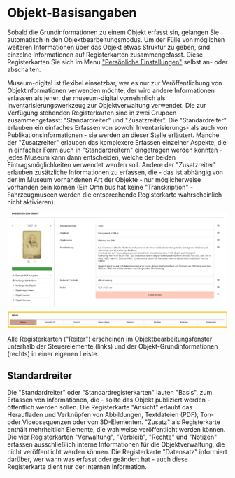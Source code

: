 # Objekt-Basisangaben

Sobald die Grundinformationen zu einem Objekt erfasst sin, gelangen Sie
automatisch in den Objektbearbeitungsmodus. Um der Fülle von möglichen
weiteren Informationen über das Objekt etwas Struktur zu geben, sind
einzelne Informationen auf Registerkarten zusammengefasst. Diese
Registerkarten Sie sich im Menu ["Persönliche Einstellungen"](../UI/Navigationsleiste.md) selbst an- oder abschalten.

Museum-digital ist flexibel einsetzbar, wer es nur zur Veröffentlichung
von Objektinformationen verwenden möchte, der wird andere Informationen
erfassen als jener, der museum-digital vornehmlich als
Inventarisierungswerkzeug zur Objektverwaltung verwendet. Die zur
Verfügung stehenden Registerkarten sind in zwei Gruppen zusammengefasst:
\"Standardreiter\" und \"Zusatzreiter\". Die \"Standardreiter\" erlauben
ein einfaches Erfassen von sowohl Inventarisierungs- als auch von
Publikationsinformationen - sie werden an dieser Stelle erläutert.
Manche der \"Zusatzreiter\" erlauben das komplexere Erfassen einzelner
Aspekte, die in einfacher Form auch in \"Standardreitern\" eingetragen
werden könnten - jedes Museum kann dann entscheiden, welche der beiden
Eintragsmöglichkeiten verwendet werden soll. Andere der \"Zusatzreiter\"
erlauben zusätzliche Informationen zu erfassen, die - das ist abhängig
von der im Museum vorhandenen Art der Objekte - nur möglicherweise
vorhanden sein können (Ein Omnibus hat keine \"Transkription\" -
Fahrzeugmuseen werden die entsprechende Registerkarte wahrscheinlich
nicht aktivieren).

![](../../assets/musdb/objects-edit/registerkartenleiste.jpg)

Alle Registerkarten (\"Reiter\") erscheinen im Objektbearbeitungsfenster
unterhalb der Steuerelemente (links) und der Objekt-Grundinformationen
(rechts) in einer eigenen Leiste.

Standardreiter
--------------

Die \"Standardreiter\" oder \"Standardregisterkarten\" lauten \"Basis\",
zum Erfassen von Informationen, die - sollte das Objekt publiziert
werden - öffentlich werden sollen. Die Registerkarte \"Ansicht\" erlaubt
das Heraufladen und Verknüpfen von Abbildungen, Textdateien (PDF), Ton-
oder Videosequenzen oder von 3D-Elementen. \"Zusatz\" als Registerkarte
enthält mehrheitlich Elemente, die wahlweise veröffentlicht werden
können. Die vier Registerkarten \"Verwaltung\", \"Verbleib\", \"Rechte\"
und \"Notizen\" erfassen ausschließlich interne Informationen für die
Objektverwaltung, die nicht veröffentlicht werden können. Die
Registerkarte \"Datensatz\" informiert darüber, wer wann was erfasst
oder geändert hat - auch diese Registerkarte dient nur der internen
Information.
